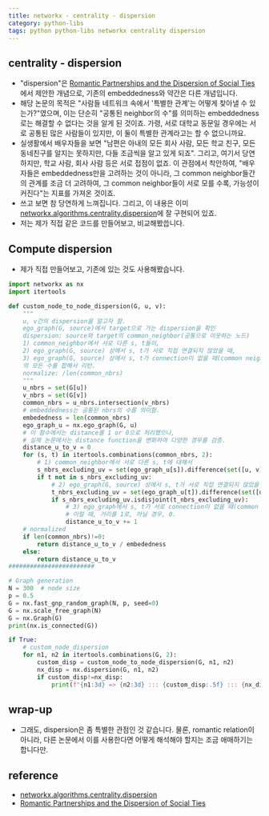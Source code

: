 ```yaml
---
title: networkx - centrality - dispersion
category: python-libs
tags: python python-libs networkx centrality dispersion
---
```


## centrality - dispersion

- "dispersion"은 [Romantic Partnerships and the Dispersion of Social Ties](https://arxiv.org/pdf/1310.6753v1.pdf)에서 제안한 개념으로, 기존의 embeddedness와 약간은 다른 개념입니다. 
- 해당 논문의 목적은 "사람들 네트워크 속에서 '특별한 관계'는 어떻게 찾아낼 수 있는가?"였으며, 이는 단순히 "공통된 neighbor의 수"를 의미하는 embeddedness로는 해결할 수 없다는 것을 알게 된 것이죠. 가령, 서로 대학교 동문일 경우에는 서로 공통된 많은 사람들이 있지만, 이 둘이 특별한 관계라고는 할 수 없으니까요. 
- 실생활에서 배우자들을 보면 "남편은 아내의 모든 회사 사람, 모든 학교 친구, 모든 동네친구를 알지는 못하지만, 다들 조금씩을 알고 있게 되죠". 그리고, 여기서 당연하지만, 학교 사람, 회사 사람 등은 서로 접점이 없죠. 이 관점에서 착안하여, "배우자들은 embeddedness만을 고려하는 것이 아니라, 그 common neighbor들간의 관계를 조금 더 고려하여, 그 common neighbor들이 서로 모를 수록, 가능성이 커진다"는 지표를 가져온 것이죠. 
- 쓰고 보면 참 당연하게 느껴집니다. 그리고, 이 내용은 이미 [networkx.algorithms.centrality.dispersion](https://networkx.github.io/documentation/stable/reference/algorithms/generated/networkx.algorithms.centrality.dispersion.html#networkx.algorithms.centrality.dispersion)에 잘 구현되어 있죠. 
- 저는 제가 직접 같은 코드를 만들어보고, 비교해봤씁니다. 

## Compute dispersion

- 제가 직접 만들어보고, 기존에 있는 것도 사용해봤습니다.

```python
import networkx as nx
import itertools

def custom_node_to_node_dispersion(G, u, v):
    """
    u, v간의 dispersion을 알고자 함.
    ego_graph(G, source)에서 target으로 가는 dispersion을 확인
    dispersion: source와 target의 common_neighbor(공통으로 이웃하는 노드)
    1) common_neighbor에서 서로 다른 s, t들이, 
    2) ego_graph(G, source) 상에서 s, t가 서로 직접 연결되지 않았을 때, 
    3) ego_graph(G, source) 상에서 s, t가 connection이 없을 때(common neighbor 가 없을때)
    의 모든 수를 합해서 리턴.
    normalize: /len(common_nbrs)
    """
    u_nbrs = set(G[u])
    v_nbrs = set(G[v])
    common_nbrs = u_nbrs.intersection(v_nbrs)
    # embeddedness는 공통된 nbrs의 수를 의미함.
    embededness = len(common_nbrs)
    ego_graph_u = nx.ego_graph(G, u)
    # 이 함수에서는 distance를 1 or 0으로 처리했으나,
    # 실제 논문에서는 distance function을 변화하여 다양한 경우를 검증.
    distance_u_to_v = 0
    for (s, t) in itertools.combinations(common_nbrs, 2):
        # 1) common_neighbor에서 서로 다른 s, t에 대해서
        s_nbrs_excluding_uv = set(ego_graph_u[s]).difference(set([u, v]))
        if t not in s_nbrs_excluding_uv:
            # 2) ego_graph(G, source) 상에서 s, t가 서로 직접 연결되지 않았을 때(u, v 제외)
            t_nbrs_excluding_uv = set(ego_graph_u[t]).difference(set([u, v]))
            if s_nbrs_excluding_uv.isdisjoint(t_nbrs_excluding_uv):
                # 3) ego_graph에서 s, t가 서로 connection이 없을 때(common neighbor가 없을 때 )
                # 이럴 때, 거리를 1로, 아닐 경우, 0.
                distance_u_to_v += 1
    # normalized
    if len(common_nbrs)!=0:
        return distance_u_to_v / embededness
    else:
        return distance_u_to_v
########################

# Graph generation
N = 300  # node size
p = 0.5
G = nx.fast_gnp_random_graph(N, p, seed=0)
G = nx.scale_free_graph(N)
G = nx.Graph(G)
print(nx.is_connected(G))

if True:
    # custom_node_dispersion
    for n1, n2 in itertools.combinations(G, 2):
        custom_disp = custom_node_to_node_dispersion(G, n1, n2)
        nx_disp = nx.dispersion(G, n1, n2)
        if custom_disp!=nx_disp:
            print(f"{n1:3d} => {n2:3d} ::: {custom_disp:.5f} ::: {nx_disp:.5f}")
```

## wrap-up

- 그래도, dispersion은 좀 특별한 관점인 것 같습니다. 물론, romantic relation이 아니라, 다른 논문에서 이를 사용한다면 어떻게 해석해야 할지는 조금 애매하기는 합니다만.


## reference

- [networkx.algorithms.centrality.dispersion](https://networkx.github.io/documentation/stable/reference/algorithms/generated/networkx.algorithms.centrality.dispersion.html#networkx.algorithms.centrality.dispersion)
- [Romantic Partnerships and the Dispersion of Social Ties](https://arxiv.org/pdf/1310.6753v1.pdf)